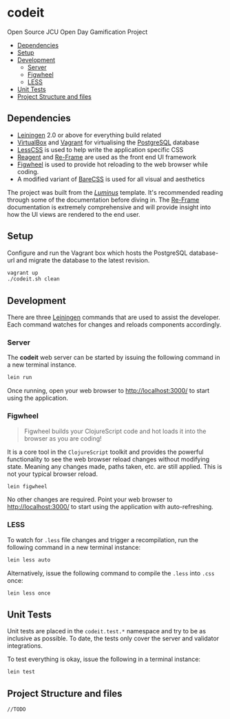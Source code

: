 # codeit
Open Source JCU Open Day Gamification Project

* [Dependencies](#dependencies)
* [Setup](#setup)
* [Development](#development)
  * [Server](#server)
  * [Figwheel](#figwheel)
  * [LESS](#less)
* [Unit Tests](#unit-tests)  
* [Project Structure and files](#project-structure-and-files)

## Dependencies

* [Leiningen][1] 2.0 or above for everything build related
* [VirtualBox][2] and [Vagrant][3] for virtualising the [PostgreSQL][4] database
* [LessCSS][6] is used to help write the application specific CSS
* [Reagent][7] and [Re-Frame][8] are used as the front end UI framework
* [Figwheel][11] is used to provide hot reloading to the web browser while coding.
* A modified variant of [BareCSS][10] is used for all visual and aesthetics

The project was built from the *[Luminus][5]* template. It's recommended
reading through some of the documentation before diving in. The [Re-Frame][9]
documentation is extremely comprehensive and will provide insight into how the
UI views are rendered to the end user.

[1]: https://github.com/technomancy/leiningen
[2]: https://www.virtualbox.org/
[3]: https://www.vagrantup.com/
[4]: https://www.postgresql.org/
[5]: http://www.luminusweb.net/
[6]: http://lesscss.org/
[7]: https://github.com/reagent-project/reagent
[8]: https://github.com/Day8/re-frame
[9]: https://github.com/Day8/re-frame/tree/master/docs
[10]: http://barecss.com/
[11]: https://github.com/bhauman/lein-figwheel
[12]: http://localhost:3000/

## Setup

Configure and run the Vagrant box which hosts the PostgreSQL database-url and
migrate the database to the latest revision.

```bash
vagrant up
./codeit.sh clean
```

## Development

There are three [Leiningen][1] commands that are used to assist the developer.
Each command watches for changes and reloads components accordingly.

### Server

The **codeit** web server can be started by issuing the following command in
a new terminal instance.

```bash
lein run
```

Once running, open your web browser to [http://localhost:3000/][12] to start
using the application.

### Figwheel

> Figwheel builds your ClojureScript code and hot loads it into the browser as you are coding!

It is a core tool in the `ClojureScript` toolkit and provides the powerful
functionality to see the web browser reload changes without modifying state.
Meaning any changes made, paths taken, etc. are still applied. This is not your
typical browser reload.

```bash
lein figwheel
```

No other changes are required. Point your web browser to
[http://localhost:3000/][12] to start using the application with auto-refreshing.

### LESS

To watch for `.less` file changes and trigger a recompilation, run the following
command in a new terminal instance:

```bash
lein less auto
```

Alternatively, issue the following command to compile the `.less` into `.css`
once:

```bash
lein less once
```

## Unit Tests

Unit tests are placed in the `codeit.test.*` namespace and try to be as
inclusive as possible. To date, the tests only cover the server and validator
integrations.

To test everything is okay, issue the following in a terminal instance:

```bash
lein test
```

## Project Structure and files

```
//TODO
```
